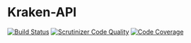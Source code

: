 # Kraken-API

[![Build Status](https://travis-ci.org/Hanisch-IT/kraken-trader.svg?branch=master)](https://travis-ci.org/Hanisch-IT/kraken-trader)
[![Scrutinizer Code Quality](https://scrutinizer-ci.com/g/Hanisch-IT/kraken-api/badges/quality-score.png?b=master)](https://scrutinizer-ci.com/g/Hanisch-IT/kraken-api/?branch=master)
[![Code Coverage](https://scrutinizer-ci.com/g/Hanisch-IT/kraken-trader/badges/coverage.png?b=master)](https://scrutinizer-ci.com/g/Hanisch-IT/kraken-api/?branch=master)